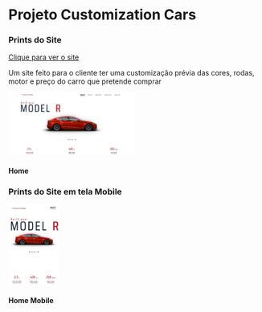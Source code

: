<!DOCTYPE html>
<body>
    <h1> Projeto Customization Cars </h1>
    <h3>Prints do Site</h3>
    <a href="https://gabrielribalves.github.io/Projeto-Customization-Cars/" target="_blank">Clique para ver o site</a>
    <p>Um site feito para o cliente ter uma customização prévia das cores, rodas, motor e preço do carro que pretende comprar</p>
    <div>
        <img class="desktop" width="50%" src="img/prints/Home.png">
        <h4>Home</h4>
    </div>
    <h3>Prints do Site em tela Mobile</h3>
    <div>
        <img class="mobile" width="20%" src="img/prints/Home M.png">
        <h4>Home Mobile</h4>
    </div>
</body>
</html>
